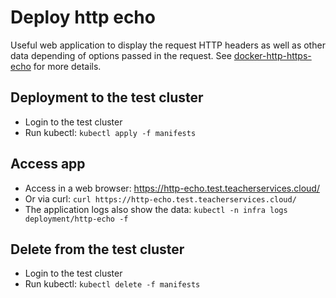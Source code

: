 # Deploy http echo

Useful web application to display the request HTTP headers as well as other data depending of options passed in the request.
See [docker-http-https-echo](https://github.com/mendhak/docker-http-https-echo) for more details.

## Deployment to the test cluster
- Login to the test cluster
- Run kubectl: `kubectl apply -f manifests`

## Access app
- Access in a web browser: https://http-echo.test.teacherservices.cloud/
- Or via curl: `curl https://http-echo.test.teacherservices.cloud/`
- The application logs also show the data: `kubectl -n infra logs deployment/http-echo -f`

## Delete from the test cluster
- Login to the test cluster
- Run kubectl: `kubectl delete -f manifests`
